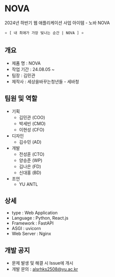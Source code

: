 # NOVA
2024년 하반기 웹 애플리케이션 사업 아이템 - 노바 NOVA

    ⭐️ [ 내 최애가 가장 빛나는 순간 | NOVA ] ⭐️   


## 개요
 - 제품 명 : NOVA
 - 작업 기간 : 24.08.05 ~ 
 - 팀장 : 김민관
 - 제작사 : 세상을바꾸는청년들 - 세바청
  
## 팀원 및 역할
  + 기획
    + 김민관 (COO)
    + 박세빈 (CMO)
    + 이현성 (CFO)
  + 디자인
    + 김수민 (AD)
  + 개발
    + 전성훈 (CTO)
    + 양승준 (WP)
    + 김나은 (FD)
    + 신대홍 (BD)
  + 조언
    + YU ANTL


## 상세
 - type : Web Application
 - Language : Python, React.js
 - Framework : FastAPI
 - ASGI : uvicorn
 - Web Server : Nginx
 
## 개발 공지
 - 문제 발생 및 해결 시 Issue에 개시
 - 개발 문의 : alsrhks2508@yu.ac.kr
